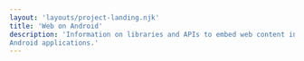 ```yaml
---
layout: 'layouts/project-landing.njk'
title: 'Web on Android'
description: 'Information on libraries and APIs to embed web content into
Android applications.'
---
```


<!-- No content should go here. -->
<!-- The only content from this file that will be used is the title and description in the YAML frontmatter. -->
<!-- Feel free to delete these comments. -->